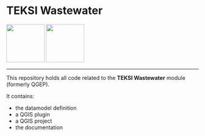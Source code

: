 # TEKSI Wastewater

<img src="https://www.teksi.ch/wp-content/uploads/210910-teksi-assain-logos-fr-02.png" height="100"> <img src="https://www.teksi.ch/wp-content/uploads/210910-teksi-logos-fr-04.png" height="100">

---

This repository holds all code related to the **TEKSI Wastewater** module (formerly QGEP).

It contains:
- the datamodel definition
- a QGIS plugin
- a QGIS project
- the documentation
